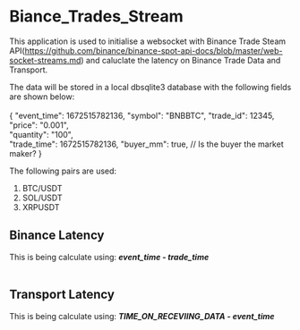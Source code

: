 # Biance_Trades_Stream

This application is used to initialise a websocket with Binance Trade Steam API(https://github.com/binance/binance-spot-api-docs/blob/master/web-socket-streams.md) and caluclate the latency on Binance Trade Data and Transport.

The data will be stored in a local dbsqlite3 database with the following fields are shown below: <br/><br/>
{
  "event_time": 1672515782136,
  "symbol": "BNBBTC", 
  "trade_id": 12345,   
  "price": "0.001",    
  "quantity": "100",        
  "trade_time": 1672515782136, 
  "buyer_mm": true,          // Is the buyer the market maker?
}

The following pairs are used:
1. BTC/USDT
2. SOL/USDT
3. XRPUSDT

## Binance Latency 
This is being calculate using:
***event_time - trade_time<br><br>***

## Transport Latency 
This is being calculate using:
***TIME_ON_RECEVIING_DATA - event_time<br><br>***

